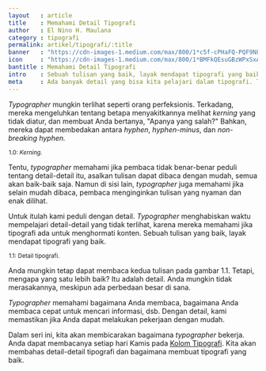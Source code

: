 ```yaml
---
layout   : article
title    : Memahami Detail Tipografi
author   : El Nino H. Maulana
category : tipografi
permalink: artikel/tipografi/:title
banner   : "https://cdn-images-1.medium.com/max/800/1*c5f-cPHaFQ-PQF9NLMQTmA.png"
icon     : "https://cdn-images-1.medium.com/max/800/1*BMFkQEsuGBzWPxSxAD7-zw.png"
bantitle : Memahami Detail Tipografi
intro    : Sebuah tulisan yang baik, layak mendapat tipografi yang baik. Kita akan membicarakan bagaimana <em>typographer</em> memperhatikan detail.
meta     : Ada banyak detail yang bisa kita pelajari dalam tipografi. Typographer menghabiskan waktu mempelajari detail tersebut untuk membuat tipografi yang baik.
---
```


*Typographer* mungkin terlihat seperti orang perfeksionis. Terkadang, mereka mengeluhkan tentang betapa menyakitkannya melihat *kerning* yang tidak diatur, dan membuat Anda bertanya, "Apanya yang salah?" Bahkan, mereka dapat membedakan antara *hyphen*, *hyphen-minus*, dan *non-breaking hyphen.*

<img src="data:image/png;base64,R0lGODlhAQABAAD/ACwAAAAAAQABAAACADs=" data-src="https://cdn-images-1.medium.com/max/800/1*bpXy5yWNpJb7MefKmotqrg.png" alt="Kerning" title="Kerning"><small class="site-article__caption"><span class="oldstyle">1.0:</span> <em>Kerning.</em></small>

Tentu, *typographer* memahami jika pembaca tidak benar-benar peduli tentang detail-detail itu, asalkan tulisan dapat dibaca dengan mudah, semua akan baik-baik saja. Namun di sisi lain, *typographer* juga memahami jika selain mudah dibaca, pembaca menginginkan tulisan yang nyaman dan enak dilihat.

Untuk itulah kami peduli dengan detail. *Typographer* menghabiskan waktu mempelajari detail-detail yang tidak terlihat, karena mereka memahami jika tipografi ada untuk menghormati konten. Sebuah tulisan yang baik, layak mendapat tipografi yang baik.

<img src="data:image/png;base64,R0lGODlhAQABAAD/ACwAAAAAAQABAAACADs=" data-src="https://cdn-images-1.medium.com/max/800/1*N3xZwuQMuH10jh8XmMtK7Q.png" alt="Detail Tipografi" title="Detail Tipografi"><small class="site-article__caption"><span class="oldstyle">1.1:</span> Detail tipografi.</small>

Anda mungkin tetap dapat membaca kedua tulisan pada gambar 1.1. Tetapi, mengapa yang satu lebih baik? Itu adalah detail. Anda mungkin tidak merasakannya, meskipun ada perbedaan besar di sana.

*Typographer* memahami bagaimana Anda membaca, bagaimana Anda membaca cepat untuk mencari informasi, dsb. Dengan detail, kami memastikan jika Anda dapat melakukan pekerjaan dengan mudah.

Dalam seri ini, kita akan membicarakan bagaimana *typographer* bekerja. Anda dapat membacanya setiap hari Kamis pada <a href="http://tertanda.com/artikel/tipografi/" title="Kolom Tipografi" target="_blank">Kolom Tipografi</a>. Kita akan membahas detail-detail tipografi dan bagaimana membuat tipografi yang baik.
